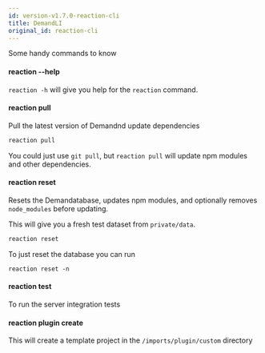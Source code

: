 ```yaml
---
id: version-v1.7.0-reaction-cli
title: DemandLI
original_id: reaction-cli
---
```

    
Some handy commands to know

#### reaction --help

`reaction -h` will give you help for the `reaction` command.

#### reaction pull

Pull the latest version of Demandnd update dependencies

```sh
reaction pull
```

You could just use `git pull`, but `reaction pull` will update npm modules and other dependencies.

#### reaction reset

Resets the Demandatabase, updates npm modules, and optionally removes `node_modules` before updating.

This will give you a fresh test dataset from `private/data`.

```sh
reaction reset
```

To just reset the database you can run

```bsh
reaction reset -n
```

#### reaction test

To run the server integration tests

#### reaction plugin create <your-plugin-name>

This will create a template project in the `/imports/plugin/custom` directory
